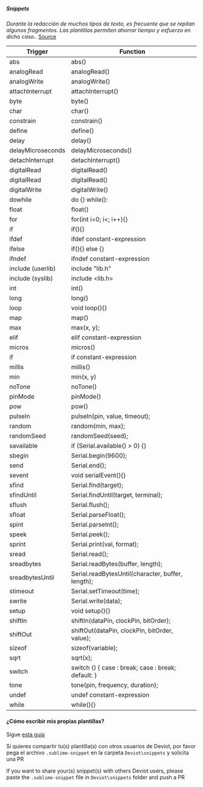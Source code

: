 ##### Snippets

*Durante la redacción de muchos tipos de texto, es frecuente que se repitan algunos fragmentos. Las plantillas permiten ahorrar tiempo y esfuerzo en dicho caso..* [Source](http://sublimetext.info/docs/es/extensibility/snippets.html)

| Trigger | Function |
|---------|----------|
|abs| abs()|
|analogRead|analogRead()|
|analogWrite|analogWrite()|
|attachInterrupt|attachInterrupt()|
|byte|byte()|
|char|char()|
|constrain|constrain()|
|define|define()|
|delay|delay()|
|delayMicroseconds|delayMicroseconds()|
|detachInterrupt|detachInterrupt()|
|digitalRead|digitalRead()|
|digitalRead|digitalRead()|
|digitalWrite|digitalWrite()|
|dowhile|do {} while():
|float|float()|
|for|for(int i=0; i<; i++){}|
|if|if(){}|
|ifdef|ifdef constant-expression|
|ifelse|if(){} else {}|
|ifndef|ifndef constant-expression|
|include (userlib)|include "lib.h"|
|include (syslib)|include <lib.h>|
|int|int()|
|long|long()|
|loop|void loop(){}|
|map|map()|
|max|max(x, y);|
|elif|elif constant-expression|
|micros|micros()|
|if|if constant-expression|
|millis|millis()|
|min|min(x, y)|
|noTone|noTone()|
|pinMode|pinMode()|
|pow|pow()|
|pulseIn|pulseIn(pin, value, timeout);|
|random|random(min, max);|
|randomSeed|randomSeed(seed);|
|savailable|if (Serial.available() > 0) {}|
|sbegin|Serial.begin(9600);|
|send|Serial.end();|
|sevent|void serialEvent(){}|
|sfind|Serial.find(target);|
|sfindUntil|Serial.findUntil(target, terminal);|
|sflush|Serial.flush();|
|sfloat|Serial.parseFloat();|
|spint|Serial.parseInt();|
|speek|Serial.peek();|
|sprint|Serial.print(val, format);|
|sread|Serial.read();|
|sreadbytes|Serial.readBytes(buffer, length);|
|sreadbytesUntil|Serial.readBytesUntil(character, buffer, length);|
|stimeout|Serial.setTimeout(time);|
|swrite|Serial.write(data);|
|setup|void setup(){}|
|shiftIn|shiftIn(dataPin, clockPin, bitOrder);|
|shiftOut|shiftOut(dataPin, clockPin, bitOrder, value);|
|sizeof|sizeof(variable);|
|sqrt|sqrt(x);|
|switch|switch () { case : break; case : break; default: }|
|tone|tone(pin, frequency, duration);|
|undef|undef constant-expression|
|while|while(){}|

#### ¿Cómo escribir mis propias plantillas?

Sigue [esta guía](http://sublimetext.info/docs/es/extensibility/snippets.html)

Si quieres compartir tu(s) plantilla(s) con otros usuarios de Deviot, por favor pega el archivo `.sublime-snippet` en la carpeta `Deviot\snippets` y solicita una PR

If you want to share your(s) snippet(s) with others Deviot users, please paste the `.sublime-snippet` file in `Deviot\snippets` folder and push a PR
